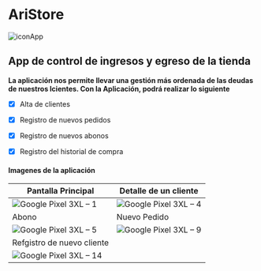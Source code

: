 # AriStore
![iconApp](https://user-images.githubusercontent.com/28713740/100166853-506f5880-2e83-11eb-9c4a-c48503ef9c34.png)
## App de control de ingresos y egreso de la tienda

**La aplicación nos permite llevar una gestión más ordenada de las deudas de nuestros lcientes. 
Con la Aplicación, podrá realizar lo siguiente**
- [x] Alta de clientes
- [x] Registro de nuevos pedidos
- [x] Registro de nuevos abonos
- [x] Registro del historial de compra


#### Imagenes de la aplicación
| Pantalla Principal | Detalle de un cliente |
| --- | --- |
|![Google Pixel 3XL – 1](https://user-images.githubusercontent.com/28713740/100165809-cf16c680-2e80-11eb-8ecc-afaf5f74291e.png)| ![Google Pixel 3XL – 4](https://user-images.githubusercontent.com/28713740/100165806-ce7e3000-2e80-11eb-868c-f15ec854478f.png) |
| Abono | Nuevo Pedido|
|![Google Pixel 3XL – 5](https://user-images.githubusercontent.com/28713740/100165807-cf16c680-2e80-11eb-8090-c8f576cae5fa.png)| ![Google Pixel 3XL – 9](https://user-images.githubusercontent.com/28713740/100165808-cf16c680-2e80-11eb-86fe-852fca683bcc.png) |
| Refgistro de nuevo cliente |
|![Google Pixel 3XL – 14](https://user-images.githubusercontent.com/28713740/100166842-4b120e00-2e83-11eb-8f02-03e0b69316e5.png)|




